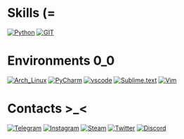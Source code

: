 # Skills (=
[![Python](https://img.shields.io/badge/-Python-3B3D87?style=flat-square&logo=python)](https://www.python.org/)
[![GIT](https://img.shields.io/badge/-git-BF2D20?style=flat-square&logo=git)](https://git-scm.com/)





# Environments 0_0
[![Arch_Linux](https://img.shields.io/badge/-Arch-6EBFB4?style=flat-square&logo=archlinux)](https://archlinux.org/)
[![PyCharm](https://img.shields.io/badge/-PyCharm-0cce6b?style=flat-square&logo=pycharm)](https://www.jetbrains.com/pycharm/)
[![vscode](https://img.shields.io/badge/-VScode-blue?style=flat-square&logo=visualstudio)](https://code.visualstudio.com/)
[![Sublime.text](https://img.shields.io/badge/-Sublime_Text-EB7D3D?style=flat-square&logo=sublimetext)](https://www.sublimetext.com/)
[![Vim](https://img.shields.io/badge/-Vim-blue?style=flat-square&logo=vim)](https://www.vim.org/)





# Contacts >_<
[![Telegram](https://img.shields.io/badge/-Telegram-blue?style=for-the-badge&logo=telegram)](https://t.me/shizoplast)
[![Instagram](https://img.shields.io/badge/-Instagram-purple?style=for-the-badge&logo=instagram)](https://www.instagram.com/sigma.git/)
[![Steam](https://img.shields.io/badge/-Steam-black?style=for-the-badge&logo=steam)](https://steamcommunity.com/id/apatheticslayer) 
[![Twitter](https://img.shields.io/badge/-Twitter-425CE1?style=for-the-badge&logo=twitter)](https://twitter.com/animebakacode)
[![Discord](https://img.shields.io/badge/-discord-393240?style=for-the-badge&logo=discord)](https://discord.com/users/screensquad#0118)